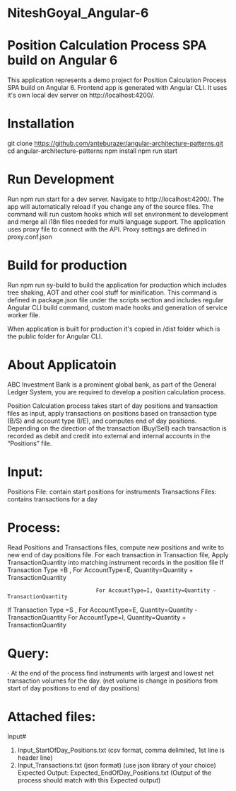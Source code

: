 # NiteshGoyal_Angular-6

# Position Calculation Process SPA build on Angular 6
This application represents a demo project for Position Calculation Process SPA build on Angular 6. Frontend app is generated with Angular CLI. It uses it's own local dev server on http://localhost:4200/.

# Installation
git clone https://github.com/anteburazer/angular-architecture-patterns.git
cd angular-architecture-patterns
npm install
npm run start

# Run Development
Run npm run start for a dev server. Navigate to http://localhost:4200/. The app will automatically reload if you change any of the source files. The command will run custom hooks which will set environment to development and merge all i18n files needed for multi language support. The application uses proxy file to connect with the API. Proxy settings are defined in proxy.conf.json

# Build for production
Run npm run sy-build to build the application for production which includes tree shaking, AOT and other cool stuff for minification. This command is defined in package.json file under the scripts section and includes regular Angular CLI build command, custom made hooks and generation of service worker file.

When application is built for production it's copied in /dist folder which is the public folder for Angular CLI.

# About Applicatoin
ABC Investment Bank is a prominent global bank, as part of the General Ledger System, you are required to develop a position calculation process.

Position Calculation process takes start of day positions and transaction files as input, apply transactions on positions based on transaction type (B/S) and account type (I/E), and computes end of day positions. Depending on the direction of the transaction (Buy/Sell) each transaction is recorded as debit and credit into external and internal accounts in the “Positions” file.

# Input:
Positions File: contain start positions for instruments
Transactions Files: contains transactions for a day

# Process:

Read Positions and Transactions files, compute new positions and write to new end of day positions file.
For each transaction in Transaction file,
Apply TransactionQuantity into matching instrument records in the position file
If Transaction Type =B ,
                                For AccountType=E, Quantity=Quantity + TransactionQuantity

                                For AccountType=I, Quantity=Quantity - TransactionQuantity
If Transaction Type =S ,
                                For AccountType=E, Quantity=Quantity - TransactionQuantity
                                For AccountType=I, Quantity=Quantity + TransactionQuantity
 
# Query:
·         At the end of the process find instruments with largest and lowest net transaction volumes for the day. (net volume is change in positions from start of day positions to end of day positions)

# Attached files:
Input#
1. Input_StartOfDay_Positions.txt  (csv format, comma delimited, 1st line is header line)
2. Input_Transactions.txt (json format)  (use json library of your choice)
Expected Output: Expected_EndOfDay_Positions.txt (Output of the process should match with this Expected output)

